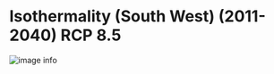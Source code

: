 # Isothermality (South West) (2011-2040) RCP 8.5
![image info]("../../Analysis_Plots/South_West_Extent_OnlyEnvs/Isothermality_SW_1140_585.png")
